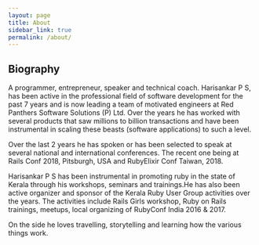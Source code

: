 ```yaml
---
layout: page
title: About
sidebar_link: true
permalink: /about/
---
```


## Biography

A programmer, entrepreneur, speaker and technical coach. Harisankar P S, has been active in the professional field of software development for the past 7 years and is now leading a team of motivated engineers at Red Panthers Software Solutions (P) Ltd. Over the years he has worked with several products that saw millions to billion transactions and have been instrumental in scaling these beasts (software applications) to such a level.


Over the last 2 years he has spoken or has been selected to speak at several national and international conferences. The recent one being at Rails Conf 2018, Pitsburgh, USA and RubyElixir Conf Taiwan, 2018.


Harisankar P S has been instrumental in promoting ruby in the state of Kerala through his workshops, seminars and trainings.He has also been active organizer and sponsor of the Kerala Ruby User Group activities over the years. The activities include Rails Girls workshop, Ruby on Rails trainings, meetups, local organizing of RubyConf India 2016 & 2017.



On the side he loves travelling, storytelling and learning how the various things work.


